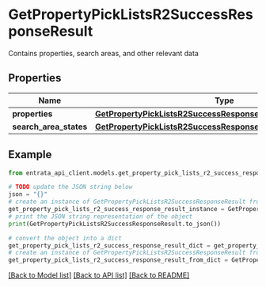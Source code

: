 # GetPropertyPickListsR2SuccessResponseResult

Contains properties, search areas, and other relevant data

## Properties

Name | Type | Description | Notes
------------ | ------------- | ------------- | -------------
**properties** | [**GetPropertyPickListsR2SuccessResponseResultProperties**](GetPropertyPickListsR2SuccessResponseResultProperties.md) |  | 
**search_area_states** | [**GetPropertyPickListsR2SuccessResponseResultSearchAreaStates**](GetPropertyPickListsR2SuccessResponseResultSearchAreaStates.md) |  | 

## Example

```python
from entrata_api_client.models.get_property_pick_lists_r2_success_response_result import GetPropertyPickListsR2SuccessResponseResult

# TODO update the JSON string below
json = "{}"
# create an instance of GetPropertyPickListsR2SuccessResponseResult from a JSON string
get_property_pick_lists_r2_success_response_result_instance = GetPropertyPickListsR2SuccessResponseResult.from_json(json)
# print the JSON string representation of the object
print(GetPropertyPickListsR2SuccessResponseResult.to_json())

# convert the object into a dict
get_property_pick_lists_r2_success_response_result_dict = get_property_pick_lists_r2_success_response_result_instance.to_dict()
# create an instance of GetPropertyPickListsR2SuccessResponseResult from a dict
get_property_pick_lists_r2_success_response_result_from_dict = GetPropertyPickListsR2SuccessResponseResult.from_dict(get_property_pick_lists_r2_success_response_result_dict)
```
[[Back to Model list]](../README.md#documentation-for-models) [[Back to API list]](../README.md#documentation-for-api-endpoints) [[Back to README]](../README.md)


